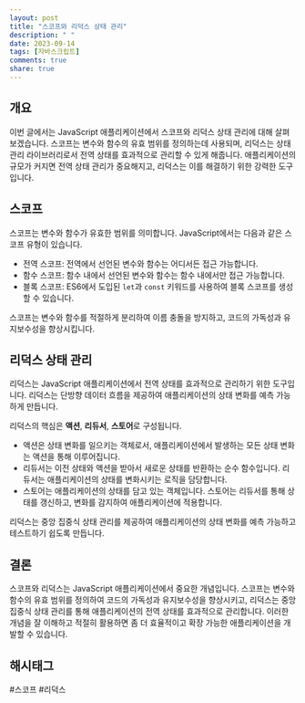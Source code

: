 ```yaml
---
layout: post
title: "스코프와 리덕스 상태 관리"
description: " "
date: 2023-09-14
tags: [자바스크립트]
comments: true
share: true
---
```


## 개요

이번 글에서는 JavaScript 애플리케이션에서 스코프와 리덕스 상태 관리에 대해 살펴보겠습니다. 스코프는 변수와 함수의 유효 범위를 정의하는데 사용되며, 리덕스는 상태 관리 라이브러리로서 전역 상태를 효과적으로 관리할 수 있게 해줍니다. 애플리케이션의 규모가 커지면 전역 상태 관리가 중요해지고, 리덕스는 이를 해결하기 위한 강력한 도구입니다.

## 스코프

스코프는 변수와 함수가 유효한 범위를 의미합니다. JavaScript에서는 다음과 같은 스코프 유형이 있습니다.

- 전역 스코프: 전역에서 선언된 변수와 함수는 어디서든 접근 가능합니다.
- 함수 스코프: 함수 내에서 선언된 변수와 함수는 함수 내에서만 접근 가능합니다.
- 블록 스코프: ES6에서 도입된 `let`과 `const` 키워드를 사용하여 블록 스코프를 생성할 수 있습니다.

스코프는 변수와 함수를 적절하게 분리하여 이름 충돌을 방지하고, 코드의 가독성과 유지보수성을 향상시킵니다.

## 리덕스 상태 관리

리덕스는 JavaScript 애플리케이션에서 전역 상태를 효과적으로 관리하기 위한 도구입니다. 리덕스는 단방향 데이터 흐름을 제공하여 애플리케이션의 상태 변화를 예측 가능하게 만듭니다.

리덕스의 핵심은 **액션**, **리듀서**, **스토어**로 구성됩니다.

- 액션은 상태 변화를 일으키는 객체로서, 애플리케이션에서 발생하는 모든 상태 변화는 액션을 통해 이루어집니다.
- 리듀서는 이전 상태와 액션을 받아서 새로운 상태를 반환하는 순수 함수입니다. 리듀서는 애플리케이션의 상태를 변화시키는 로직을 담당합니다.
- 스토어는 애플리케이션의 상태를 담고 있는 객체입니다. 스토어는 리듀서를 통해 상태를 갱신하고, 변화를 감지하여 애플리케이션에 적용합니다.

리덕스는 중앙 집중식 상태 관리를 제공하여 애플리케이션의 상태 변화를 예측 가능하고 테스트하기 쉽도록 만듭니다.

## 결론

스코프와 리덕스는 JavaScript 애플리케이션에서 중요한 개념입니다. 스코프는 변수와 함수의 유효 범위를 정의하여 코드의 가독성과 유지보수성을 향상시키고, 리덕스는 중앙 집중식 상태 관리를 통해 애플리케이션의 전역 상태를 효과적으로 관리합니다. 이러한 개념을 잘 이해하고 적절히 활용하면 좀 더 효율적이고 확장 가능한 애플리케이션을 개발할 수 있습니다.

## 해시태그

#스코프 #리덕스